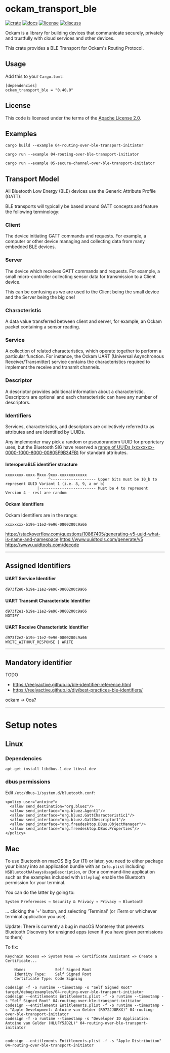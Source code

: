 # ockam_transport_ble

[![crate][crate-image]][crate-link]
[![docs][docs-image]][docs-link]
[![license][license-image]][license-link]
[![discuss][discuss-image]][discuss-link]

Ockam is a library for building devices that communicate securely, privately
and trustfully with cloud services and other devices.

This crate provides a BLE Transport for Ockam's Routing Protocol.

## Usage

Add this to your `Cargo.toml`:

```
[dependencies]
ockam_transport_ble = "0.40.0"
```

## License

This code is licensed under the terms of the [Apache License 2.0][license-link].

## Examples

    cargo build --example 04-routing-over-ble-transport-initiator

    cargo run --example 04-routing-over-ble-transport-initiator

    cargo run --example 05-secure-channel-over-ble-transport-initiator

## Transport Model

All Bluetooth Low Energy (BLE) devices use the Generic Attribute
Profile (GATT).

BLE transports will typically be based around GATT concepts and
feature the following terminology:

### Client

The device initiating GATT commands and requests. For example, a
computer or other device managing and collecting data from many
embedded BLE devices.

### Server

The device which receives GATT commands and requests. For example, a
small micro-controller collecting sensor data for transmission to a
Client device.

This can be confusing as we are used to the Client being the small
device and the Server being the big one!

### Characteristic

A data value transferred between client and server, for example, an
Ockam packet containing a sensor reading.

### Service

A collection of related characteristics, which operate together to
perform a particular function. For instance, the Ockam UART (Universal
Asynchronous Receiver/Transmitter) service contains the
characteristics required to implement the receive and transmit
channels.

### Descriptor

A descriptor provides additional information about a
characteristic. Descriptors are optional and each characteristic can
have any number of descriptors.

### Identifiers

Services, characteristics, and descriptors are collectively referred
to as attributes and are identified by UUIDs.

Any implementer may pick a random or pseudorandom UUID for proprietary
uses, but the Bluetooth SIG have reserved a [range of UUIDs
(xxxxxxxx-0000-1000-8000-00805F9B34FB)](https://www.bluetooth.com/specifications/assigned-numbers/)
for standard attributes.

#### InteroperaBLE identifier structure

    xxxxxxxx-xxxx-Mxxx-9xxx-xxxxxxxxxxxx
                  ^    ^-------------------- Upper bits must be 10_b to represent GUID Variant 1 (i.e. 8, 9, a or b)
                  |------------------------- Must be 4 to represent Version 4 - rest are random

#### Ockam Identifiers

Ockam Identifiers are in the range:

    xxxxxxxx-b19e-11e2-9e96-0800200c9a66

https://stackoverflow.com/questions/10867405/generating-v5-uuid-what-is-name-and-namespace
https://www.uuidtools.com/generate/v5
https://www.uuidtools.com/decode

---

## Assigned Identifiers

#### UART Service Identifier

    d973f2e0-b19e-11e2-9e96-0800200c9a66

#### UART Transmit Characteristic Identifier

    d973f2e1-b19e-11e2-9e96-0800200c9a66
    NOTIFY

#### UART Receive Characteristic Identifier

    d973f2e2-b19e-11e2-9e96-0800200c9a66
    WRITE_WITHOUT_RESPONSE | WRITE

---

## Mandatory identifier

TODO

* https://reelyactive.github.io/ble-identifier-reference.html
* https://reelyactive.github.io/diy/best-practices-ble-identifiers/

ockam -> 0ca?

---

# Setup notes

## Linux

### Dependencies

    apt-get install libdbus-1-dev libssl-dev

### dbus permissions

Edit `/etc/dbus-1/system.d/bluetooth.conf`:

    <policy user="antoine">
      <allow send_destination="org.bluez"/>
      <allow send_interface="org.bluez.Agent1"/>
      <allow send_interface="org.bluez.GattCharacteristic1"/>
      <allow send_interface="org.bluez.GattDescriptor1"/>
      <allow send_interface="org.freedesktop.DBus.ObjectManager"/>
      <allow send_interface="org.freedesktop.DBus.Properties"/>
    </policy>

## Mac

To use Bluetooth on macOS Big Sur (11) or later, you need to either package your binary into an application bundle with an `Info.plist` including `NSBluetoothAlwaysUsageDescription`, or (for a command-line application such as the examples included with `btleplug`) enable the Bluetooth permission for your terminal.

You can do the latter by going to:

    System Preferences → Security & Privacy → Privacy → Bluetooth

... clicking the '+' button, and selecting 'Terminal' (or iTerm or whichever terminal application you use).

Update: There is currently a bug in macOS Monterey that prevents Bluetooth Discovery for unsigned apps (even if you have given permissions to them)

To fix:

    Keychain Access => System Menu => Certificate Assistant => Create a Certificate...

        Name:             Self Signed Root
        Identity Type:    Self Signed Root
        Certificate Type: Code Signing

    codesign -f -o runtime --timestamp -s "Self Signed Root" target/debug/examples/04-routing-over-ble-transport-initiator
    codesign --entitlements Entitlements.plist -f -o runtime --timestamp -s "Self Signed Root" 04-routing-over-ble-transport-initiator
    codesign --entitlements Entitlements.plist -f -o runtime --timestamp -s "Apple Development: Antoine van Gelder (R972JJ8RXX)" 04-routing-over-ble-transport-initiator
    codesign -f -o runtime --timestamp -s "Developer ID Application: Antoine van Gelder (HLUFY5JD2L)" 04-routing-over-ble-transport-initiator


    codesign --entitlements Entitlements.plist -f -s "Apple Distribution" 04-routing-over-ble-transport-initiator

[crate-image]: https://img.shields.io/crates/v/ockam_transport_ble.svg
[crate-link]: https://crates.io/crates/ockam_transport_ble

[docs-image]: https://docs.rs/ockam_transport_ble/badge.svg
[docs-link]: https://docs.rs/ockam_transport_ble

[license-image]: https://img.shields.io/badge/License-Apache%202.0-green.svg
[license-link]: https://github.com/build-trust/ockam/blob/HEAD/LICENSE

[discuss-image]: https://img.shields.io/badge/Discuss-Github%20Discussions-ff70b4.svg
[discuss-link]: https://github.com/build-trust/ockam/discussions

